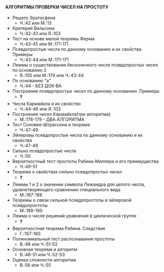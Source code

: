 #### АЛГОРИТМЫ ПРОВЕРКИ ЧИСЕЛ НА ПРОСТОТУ

- Решето Эратосфена
	* Ч.:42 или М.:13
- Критерий Вильсона
	* Ч.:42-43 или Я.:103
- Тест на основе малой теоремы Ферма
	* Ч.:43-45 или М.:171-171
- Псевдопростые числа по данному основанию и их свойства. Примеры
	* Ч.:43-44 или М.:171-171
- Леммы о существовании бесконечного числа псевдопростых чисел по основанию 2
	* Я.:105 или М.:174 или Ч.:43-44
- По основанию "а"
	* Ч.:44 - БЕЗ ДОК-ВА
- Построение псевдопростых чисел по данному основанию. Примеры
	* :question:
- Числа Кармайкла и их свойство
	* Ч.:44-46 или Я.:103
- Построение чисел Кармайкла(три алгоритма)
	* М.:176-179 - ДВА АЛГОРИТМА
- Тест Соловея-Штрассена и теорема
	* Ч.:47-49
- Эйлеровы псевдопростые числа по данному основанию и их свойства
	* Ч.:47-49
- Сильно псевдопростые числа
	* Ч.:50
- Вероятностный тест простоты  Рабина-Миллера и его преимущества
	* Ч.:49-51
- Теорема о свойствах сильно псевдопростых чисел
	* :question: 
- Леммы 1 и 2 о значении символа Лежандра для целого числа, удовлетворяющего сравнению специального вида
	* М.:187-188
- Теоремы о связи сильной псевдопростоты и эйлеровой псевдопростоты
	* М.:188-190
- Лемма о числе решений уравнения в циклической группе
	* :question:
- Вероятностная теорема Рабина. Следствие
	* Г.:157-160
- Полиномиальный тест распознавания простоты
	* В.:48 или Ч.:51-52
- Основная теорема и алгоритм
	* В.:48-51 или Ч.:52-53
- Оценка сложности алгоритма
	* В.:56 или Ч.:55
